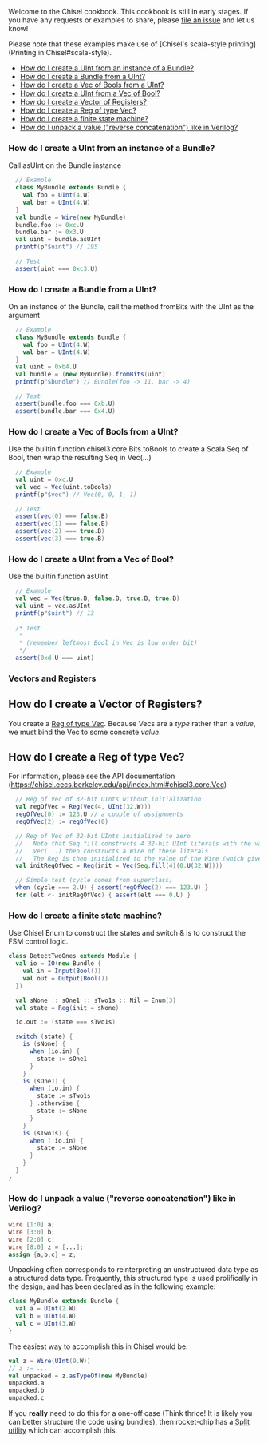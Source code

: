 Welcome to the Chisel cookbook. This cookbook is still in early stages. If you have any requests or examples to share, please [file an issue](https://github.com/ucb-bar/chisel3/issues/new) and let us know!

Please note that these examples make use of [Chisel's scala-style printing](Printing in Chisel#scala-style).

* [How do I create a UInt from an instance of a Bundle?](#how-do-i-create-a-uint-from-an-instance-of-a-bundle)
* [How do I create a Bundle from a UInt?](#how-do-i-create-a-bundle-from-a-uint)
* [How do I create a Vec of Bools from a UInt?](#how-do-i-create-a-vec-of-bools-from-a-uint)
* [How do I create a UInt from a Vec of Bool?](#how-do-i-create-a-uint-from-a-vec-of-bool)
* [How do I create a Vector of Registers?](#how-do-i-create-a-vector-of-registers)
* [How do I create a Reg of type Vec?](#how-do-i-create-a-reg-of-type-vec)
* [How do I create a finite state machine?](#how-do-i-create-a-finite-state-machine)
* [How do I unpack a value ("reverse concatenation") like in Verilog?](#how-do-i-unpack-a-value-reverse-concatenation-like-in-verilog)

### How do I create a UInt from an instance of a Bundle?

Call asUInt on the Bundle instance

```scala
  // Example
  class MyBundle extends Bundle {
    val foo = UInt(4.W)
    val bar = UInt(4.W)
  }
  val bundle = Wire(new MyBundle)
  bundle.foo := 0xc.U
  bundle.bar := 0x3.U
  val uint = bundle.asUInt
  printf(p"$uint") // 195

  // Test
  assert(uint === 0xc3.U)
```

### How do I create a Bundle from a UInt?

On an instance of the Bundle, call the method fromBits with the UInt as the argument

```scala
  // Example
  class MyBundle extends Bundle {
    val foo = UInt(4.W)
    val bar = UInt(4.W)
  }
  val uint = 0xb4.U
  val bundle = (new MyBundle).fromBits(uint)
  printf(p"$bundle") // Bundle(foo -> 11, bar -> 4)

  // Test
  assert(bundle.foo === 0xb.U)
  assert(bundle.bar === 0x4.U)
```

### How do I create a Vec of Bools from a UInt?

Use the builtin function chisel3.core.Bits.toBools to create a Scala Seq of Bool,
then wrap the resulting Seq in Vec(...)

```scala
  // Example
  val uint = 0xc.U
  val vec = Vec(uint.toBools)
  printf(p"$vec") // Vec(0, 0, 1, 1)

  // Test
  assert(vec(0) === false.B)
  assert(vec(1) === false.B)
  assert(vec(2) === true.B)
  assert(vec(3) === true.B)
```

### How do I create a UInt from a Vec of Bool?

Use the builtin function asUInt

```scala
  // Example
  val vec = Vec(true.B, false.B, true.B, true.B)
  val uint = vec.asUInt
  printf(p"$uint") // 13
  
  /* Test
   *
   * (remember leftmost Bool in Vec is low order bit)
   */
  assert(0xd.U === uint)
```

### Vectors and Registers

## How do I create a Vector of Registers?

You create a [Reg of type Vec](#how-do-i-create-a-reg-of-type-vec). Because Vecs are a *type* rather than a *value*, we must bind the Vec to some concrete *value*.

## How do I create a Reg of type Vec?

For information, please see the API documentation
(https://chisel.eecs.berkeley.edu/api/index.html#chisel3.core.Vec)

```scala
  // Reg of Vec of 32-bit UInts without initialization
  val regOfVec = Reg(Vec(4, UInt(32.W)))
  regOfVec(0) := 123.U // a couple of assignments
  regOfVec(2) := regOfVec(0)

  // Reg of Vec of 32-bit UInts initialized to zero
  //   Note that Seq.fill constructs 4 32-bit UInt literals with the value 0
  //   Vec(...) then constructs a Wire of these literals
  //   The Reg is then initialized to the value of the Wire (which gives it the same type)
  val initRegOfVec = Reg(init = Vec(Seq.fill(4)(0.U(32.W))))

  // Simple test (cycle comes from superclass)
  when (cycle === 2.U) { assert(regOfVec(2) === 123.U) }
  for (elt <- initRegOfVec) { assert(elt === 0.U) }
```

### How do I create a finite state machine?

Use Chisel Enum to construct the states and switch & is to construct the FSM
control logic.

```scala
class DetectTwoOnes extends Module {
  val io = IO(new Bundle {
    val in = Input(Bool())
    val out = Output(Bool())
  })

  val sNone :: sOne1 :: sTwo1s :: Nil = Enum(3)
  val state = Reg(init = sNone)

  io.out := (state === sTwo1s)

  switch (state) {
    is (sNone) {
      when (io.in) {
        state := sOne1
      }
    }
    is (sOne1) {
      when (io.in) {
        state := sTwo1s
      } .otherwise {
        state := sNone
      }
    }
    is (sTwo1s) {
      when (!io.in) {
        state := sNone
      }
    }
  }
}
```

### How do I unpack a value ("reverse concatenation") like in Verilog?

```verilog
wire [1:0] a;
wire [3:0] b;
wire [2:0] c;
wire [8:0] z = [...];
assign {a,b,c} = z;
```

Unpacking often corresponds to reinterpreting an unstructured data type as a structured data type. Frequently, this structured type is used prolifically in the design, and has been declared as in the following example:

```scala
class MyBundle extends Bundle {
  val a = UInt(2.W)
  val b = UInt(4.W)
  val c = UInt(3.W)
}
```

The easiest way to accomplish this in Chisel would be:

```scala
val z = Wire(UInt(9.W))
// z := ...
val unpacked = z.asTypeOf(new MyBundle)
unpacked.a
unpacked.b
unpacked.c
```

If you **really** need to do this for a one-off case (Think thrice! It is likely you can better structure the code using bundles), then rocket-chip has a [Split utility](https://github.com/ucb-bar/rocket-chip/blob/master/src/main/scala/util/Misc.scala#L118) which can accomplish this.
